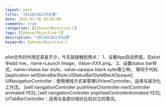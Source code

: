 ```yaml
---
layout: post
title: "20120130工作记录"
date: 2012-01-30 19:58:00 
comments: true
categories: [Iphone/Objective-C]
tags: [Iphone/Objective-C]
description: "20120130工作记录"
keywords: Iphone/Objective-C
---
```


  plist文件的作用还真是不少，今天就接触到两点：
  1、设置App启动界面，在plist中add row，name=Launch Image，Value=XXX.png。
  2、设置status bar样式，name=status bar style，value=opaque black sytle等三种。
  等同于代码[application setStatusBarStyle:UIStatusBarStyleBlackOpaque];
  UINavigationController：使用堆栈方式来管理UIViewController。适用与层次化工作流。
 [self.navigationController pushViewChontroller:nextController animated:YES];
[self.navigationController popViewControllerAnimated:YES];
   UITabBarController：适用与各部分相对比较对立的情况。
